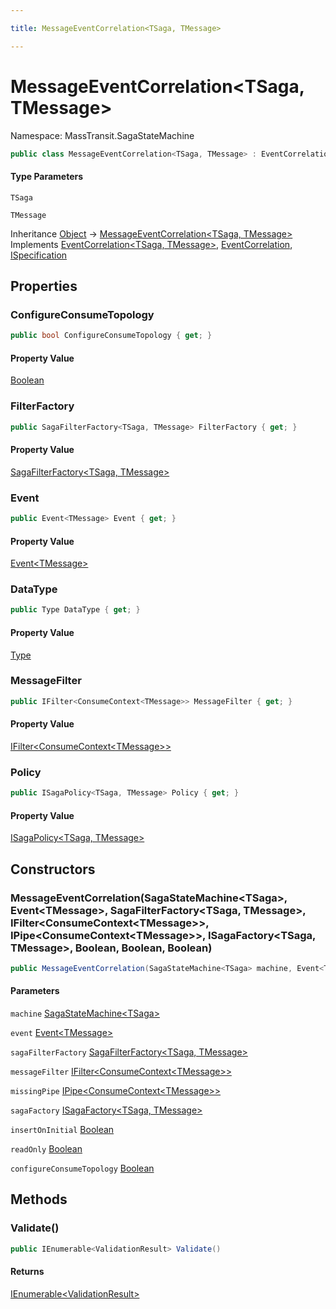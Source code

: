 ```yaml
---

title: MessageEventCorrelation<TSaga, TMessage>

---
```


# MessageEventCorrelation\<TSaga, TMessage\>

Namespace: MassTransit.SagaStateMachine

```csharp
public class MessageEventCorrelation<TSaga, TMessage> : EventCorrelation<TSaga, TMessage>, EventCorrelation, ISpecification
```

#### Type Parameters

`TSaga`<br/>

`TMessage`<br/>

Inheritance [Object](https://learn.microsoft.com/en-us/dotnet/api/system.object) → [MessageEventCorrelation\<TSaga, TMessage\>](../masstransit-sagastatemachine/messageeventcorrelation-2)<br/>
Implements [EventCorrelation\<TSaga, TMessage\>](../../masstransit-abstractions/masstransit/eventcorrelation-2), [EventCorrelation](../../masstransit-abstractions/masstransit/eventcorrelation), [ISpecification](../../masstransit-abstractions/masstransit/ispecification)

## Properties

### **ConfigureConsumeTopology**

```csharp
public bool ConfigureConsumeTopology { get; }
```

#### Property Value

[Boolean](https://learn.microsoft.com/en-us/dotnet/api/system.boolean)<br/>

### **FilterFactory**

```csharp
public SagaFilterFactory<TSaga, TMessage> FilterFactory { get; }
```

#### Property Value

[SagaFilterFactory\<TSaga, TMessage\>](../../masstransit-abstractions/masstransit/sagafilterfactory-2)<br/>

### **Event**

```csharp
public Event<TMessage> Event { get; }
```

#### Property Value

[Event\<TMessage\>](../../masstransit-abstractions/masstransit/event-1)<br/>

### **DataType**

```csharp
public Type DataType { get; }
```

#### Property Value

[Type](https://learn.microsoft.com/en-us/dotnet/api/system.type)<br/>

### **MessageFilter**

```csharp
public IFilter<ConsumeContext<TMessage>> MessageFilter { get; }
```

#### Property Value

[IFilter\<ConsumeContext\<TMessage\>\>](../../masstransit-abstractions/masstransit/ifilter-1)<br/>

### **Policy**

```csharp
public ISagaPolicy<TSaga, TMessage> Policy { get; }
```

#### Property Value

[ISagaPolicy\<TSaga, TMessage\>](../../masstransit-abstractions/masstransit/isagapolicy-2)<br/>

## Constructors

### **MessageEventCorrelation(SagaStateMachine\<TSaga\>, Event\<TMessage\>, SagaFilterFactory\<TSaga, TMessage\>, IFilter\<ConsumeContext\<TMessage\>\>, IPipe\<ConsumeContext\<TMessage\>\>, ISagaFactory\<TSaga, TMessage\>, Boolean, Boolean, Boolean)**

```csharp
public MessageEventCorrelation(SagaStateMachine<TSaga> machine, Event<TMessage> event, SagaFilterFactory<TSaga, TMessage> sagaFilterFactory, IFilter<ConsumeContext<TMessage>> messageFilter, IPipe<ConsumeContext<TMessage>> missingPipe, ISagaFactory<TSaga, TMessage> sagaFactory, bool insertOnInitial, bool readOnly, bool configureConsumeTopology)
```

#### Parameters

`machine` [SagaStateMachine\<TSaga\>](../../masstransit-abstractions/masstransit/sagastatemachine-1)<br/>

`event` [Event\<TMessage\>](../../masstransit-abstractions/masstransit/event-1)<br/>

`sagaFilterFactory` [SagaFilterFactory\<TSaga, TMessage\>](../../masstransit-abstractions/masstransit/sagafilterfactory-2)<br/>

`messageFilter` [IFilter\<ConsumeContext\<TMessage\>\>](../../masstransit-abstractions/masstransit/ifilter-1)<br/>

`missingPipe` [IPipe\<ConsumeContext\<TMessage\>\>](../../masstransit-abstractions/masstransit/ipipe-1)<br/>

`sagaFactory` [ISagaFactory\<TSaga, TMessage\>](../../masstransit-abstractions/masstransit/isagafactory-2)<br/>

`insertOnInitial` [Boolean](https://learn.microsoft.com/en-us/dotnet/api/system.boolean)<br/>

`readOnly` [Boolean](https://learn.microsoft.com/en-us/dotnet/api/system.boolean)<br/>

`configureConsumeTopology` [Boolean](https://learn.microsoft.com/en-us/dotnet/api/system.boolean)<br/>

## Methods

### **Validate()**

```csharp
public IEnumerable<ValidationResult> Validate()
```

#### Returns

[IEnumerable\<ValidationResult\>](https://learn.microsoft.com/en-us/dotnet/api/system.collections.generic.ienumerable-1)<br/>
